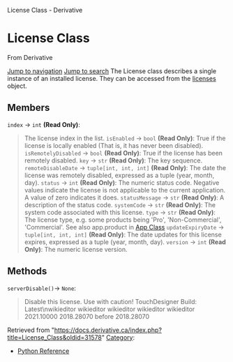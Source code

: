 

License Class - Derivative




# License Class
From Derivative

[Jump to navigation](#mw-head)
[Jump to search](#searchInput)
The License class describes a single instance of an installed license. They can be accessed from the [licenses](Licenses_Class.html "Licenses Class") object.
  

## Members
`index` → `int` **(Read Only)**:
> The license index in the list.
`isEnabled` → `bool` **(Read Only)**:
> True if the license is locally enabled (That is, it has never been disabled).
`isRemotelyDisabled` → `bool` **(Read Only)**:
> True if the license has been remotely disabled.
`key` → `str` **(Read Only)**:
> The key sequence.
`remoteDisableDate` → `tuple[int, int, int]` **(Read Only)**:
> The date the license was remotely disabled, expressed as a tuple (year, month, day).
`status` → `int` **(Read Only)**:
> The numeric status code. Negative values indicate the license is not applicable to the current application. A value of zero indicates it does.
`statusMessage` → `str` **(Read Only)**:
> A description of the status code.
`systemCode` → `str` **(Read Only)**:
> The system code associated with this license.
`type` → `str` **(Read Only)**:
> The license type, e.g. some products being 'Pro', 'Non-Commercial', 'Commercial'. See also app.product in [App Class](App_Class.html "App Class")
`updateExpiryDate` → `tuple[int, int, int]` **(Read Only)**:
> The date updates for this license expires, expressed as a tuple (year, month, day).
`version` → `int` **(Read Only)**:
> The numeric license version.
## Methods
`serverDisable()`→ `None`:
> Disable this license. Use with caution!
TouchDesigner Build: 
Latest\nwikieditor
wikieditor
wikieditor
wikieditor
wikieditor
2021.10000
2018.28070
before 2018.28070

Retrieved from "<https://docs.derivative.ca/index.php?title=License_Class&oldid=31578>"
[Category](Special_Categories.html "Special:Categories"):
* [Python Reference](Category_Python_Reference.html "Category:Python Reference")